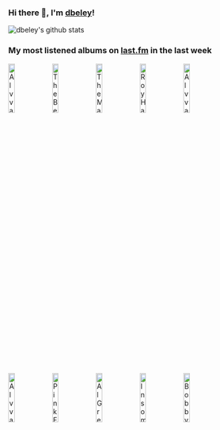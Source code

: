 ### Hi there 👋, I'm [dbeley](https://dbeley.ovh/en)!

![dbeley's github stats](https://github-readme-stats.vercel.app/api?username=dbeley)

### My most listened albums on [last.fm](https://www.last.fm/user/d_beley) in the last week

[<img src='https://lastfm.freetls.fastly.net/i/u/300x300/e41b308ca8a94f72e26a79320a3bf313.jpg' width='16%' height='16%' alt='Alvvays - Blue Rev'>](https://www.last.fm/music/alvvays/blue%2brev)&nbsp;
[<img src='https://lastfm.freetls.fastly.net/i/u/300x300/6dffc9bc394a40098a5e3233e248f1e0.png' width='16%' height='16%' alt='The Beach Boys - Smile'>](https://www.last.fm/music/the%2bbeach%2bboys/smile)&nbsp;
[<img src='https://lastfm.freetls.fastly.net/i/u/300x300/96da63916e6341a9bb2e98f24c99a0c3.png' width='16%' height='16%' alt='The Magnetic Fields - Holiday'>](https://www.last.fm/music/the%2bmagnetic%2bfields/holiday)&nbsp;
[<img src='https://lastfm.freetls.fastly.net/i/u/300x300/ca4f8de542ce4e348d2708e6bd966a74.jpg' width='16%' height='16%' alt='Roy Hargrove Quintet - With The Tenors Of Our Time'>](https://www.last.fm/music/roy%2bhargrove%2bquintet/with%2bthe%2btenors%2bof%2bour%2btime)&nbsp;
[<img src='https://lastfm.freetls.fastly.net/i/u/300x300/0d3f08283a1d329c0a5f3af191d93015.jpg' width='16%' height='16%' alt='Alvvays - Antisocialites'>](https://www.last.fm/music/alvvays/antisocialites)&nbsp;
<br>
[<img src='https://lastfm.freetls.fastly.net/i/u/300x300/63ea8d50b43146e7c64414891c20d378.png' width='16%' height='16%' alt='Alvvays - Alvvays'>](https://www.last.fm/music/alvvays/alvvays)&nbsp;
[<img src='https://lastfm.freetls.fastly.net/i/u/300x300/d4bdd038cacbec705e269edb0fd38419.png' width='16%' height='16%' alt='Pink Floyd - The Dark Side of the Moon'>](https://www.last.fm/music/pink%2bfloyd/the%2bdark%2bside%2bof%2bthe%2bmoon)&nbsp;
[<img src='https://lastfm.freetls.fastly.net/i/u/300x300/260e4e3b69ff2f0f98fed45d1c78306b.jpg' width='16%' height='16%' alt='Al Green - Explores Your Mind'>](https://www.last.fm/music/al%2bgreen/explores%2byour%2bmind)&nbsp;
[<img src='https://lastfm.freetls.fastly.net/i/u/300x300/98c56e1124f6e4a72dc15904c7856da0.jpg' width='16%' height='16%' alt='Insomnium - Anno 1696'>](https://www.last.fm/music/insomnium/anno%2b1696)&nbsp;
[<img src='https://lastfm.freetls.fastly.net/i/u/300x300/9072e332e59487b967317bbe8eddbb77.jpg' width='16%' height='16%' alt='Bobby Hutcherson - Components'>](https://www.last.fm/music/bobby%2bhutcherson/components)&nbsp;
<br>
